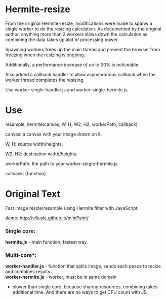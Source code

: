 Hermite-resize
==============

From the original Hermite-resize, modifications were made to spanw a single worker to do the resizing calculation. As documented by the original author, anything more than 2 workers slows down the calculation as combining the data takes up alot of processing power.

Spawning workers frees up the main thread and prevent the browser from freezing when the resizing is ongoing.

Additionally, a performance increase of up to 20% is noticeable.

Also added a callback handler to allow asynchronous callback when the worker thread completes the resizing.

Use worker-single-handler.js and worker-single-hermite.js.

Use
==============

resample_hermite(canvas, W, H, W2, H2, workerPath, callback)

canvas: a canvas with your image drawn on it.

W, H: source width/heights.

W2, H2: destination width/heights.

workerPath: the path to your worker-single-hermite.js

callback: [function]

Original Text
==============

Fast image resize/resample using Hermite filter with JavaScript.

demo: http://viliusle.github.io/miniPaint/
### Single core:
<b>hermite.js</b> - main function, fastest way.

### Multi-core*:
<b>worker-handler.js</b> - function that splits image, sends each peace to resize and combines results<br />
<b>worker-hermite.js</b> - worker, must be in same domain

* slower than single core, because sharing resources, combining takes additional time. And there are no ways to get CPU count with JS.
